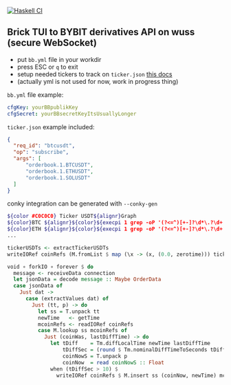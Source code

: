 [![Haskell CI](https://github.com/Miezhiko/bb/actions/workflows/haskell.yml/badge.svg)](https://github.com/Miezhiko/bb/actions/workflows/haskell.yml)

Brick TUI to BYBIT derivatives API on wuss (secure WebSocket)
-------------------------------------------------------------

 - put `bb.yml` file in your workdir
 - press ESC or `q` to exit
 - setup needed tickers to track on `ticker.json` [this docs](https://bybit-exchange.github.io/docs/v5/ws/connect)
 - (actually yml is not used for now, work in progress thing)

`bb.yml` file example:

```yml
cfgKey: yourBBpublikKey
cfgSecret: yourBBsecretKeyItsUsuallyLonger
```

`ticker.json` example included:

```json
{
  "req_id": "btcusdt",
  "op": "subscribe",
  "args": [
      "orderbook.1.BTCUSDT",
      "orderbook.1.ETHUSDT",
      "orderbook.1.SOLUSDT"
  ]
}
```

conky integration can be generated with `--conky-gen`

```bash
${color #C0C0C0} Ticker USDT${alignr}Graph 
${color}BTC ${alignr}${color}${execpi 1 grep -oP '(?<=^)[+-]?\d*\.?\d+' /conky/BTCUSDT | awk '{print $1 < 0 ? "${color FF9999}" substr($0, 2) : "${color 99FF99}" substr($0, 2)}'} ${color}${execgraph "awk '{print $1}' /conky/BTCUSDT_GRAPH" 17,210 C0C0C0 C0C0C0 -lt}
${color}ETH ${alignr}${color}${execpi 1 grep -oP '(?<=^)[+-]?\d*\.?\d+' /conky/ETHUSDT | awk '{print $1 < 0 ? "${color FF9999}" substr($0, 2) : "${color 99FF99}" substr($0, 2)}'} ${color}${execgraph "awk '{print $1}' /conky/ETHUSDT_GRAPH" 17,210 C0C0C0 C0C0C0 -lt}
...
```

```haskell
tickerUSDTs <- extractTickerUSDTs
writeIORef coinRefs (M.fromList $ map (\x -> (x, (0.0, zerotime))) tickerUSDTs)

void ∘ forkIO ∘ forever $ do
  message <- receiveData connection
  let jsonData = decode message :: Maybe OrderData
  case jsonData of
    Just dat ->
      case (extractValues dat) of
        Just (tt, p) -> do
          let ss = T.unpack tt
          newTime   <- getTime
          mcoinRefs <- readIORef coinRefs
          case M.lookup ss mcoinRefs of
            Just (coinWas, lastDiffTime) -> do
              let tDiff    = Tm.diffLocalTime newTime lastDiffTime
                  tDiffSec = (round $ Tm.nominalDiffTimeToSeconds tDiff) :: Integer
                  coinNowS = T.unpack p
                  coinNow  = read coinNowS :: Float
              when (tDiffSec > 10) $
                writeIORef coinRefs $ M.insert ss (coinNow, newTime) mcoinRefs
```
